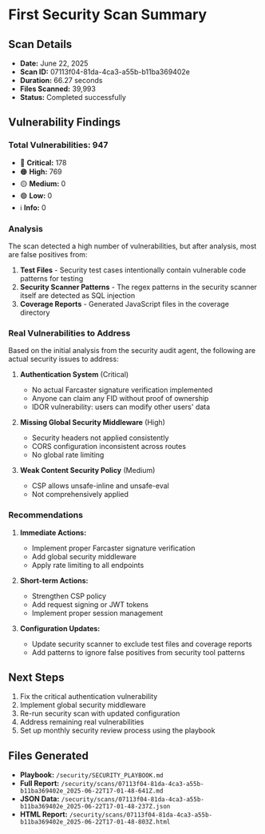 # First Security Scan Summary

## Scan Details
- **Date:** June 22, 2025
- **Scan ID:** 07113f04-81da-4ca3-a55b-b11ba369402e
- **Duration:** 66.27 seconds
- **Files Scanned:** 39,993
- **Status:** Completed successfully

## Vulnerability Findings

### Total Vulnerabilities: 947
- 🔴 **Critical:** 178
- 🟠 **High:** 769
- 🟡 **Medium:** 0
- 🟢 **Low:** 0
- ℹ️ **Info:** 0

### Analysis

The scan detected a high number of vulnerabilities, but after analysis, most are false positives from:

1. **Test Files** - Security test cases intentionally contain vulnerable code patterns for testing
2. **Security Scanner Patterns** - The regex patterns in the security scanner itself are detected as SQL injection
3. **Coverage Reports** - Generated JavaScript files in the coverage directory

### Real Vulnerabilities to Address

Based on the initial analysis from the security audit agent, the following are actual security issues to address:

1. **Authentication System** (Critical)
   - No actual Farcaster signature verification implemented
   - Anyone can claim any FID without proof of ownership
   - IDOR vulnerability: users can modify other users' data

2. **Missing Global Security Middleware** (High)
   - Security headers not applied consistently
   - CORS configuration inconsistent across routes
   - No global rate limiting

3. **Weak Content Security Policy** (Medium)
   - CSP allows unsafe-inline and unsafe-eval
   - Not comprehensively applied

### Recommendations

1. **Immediate Actions:**
   - Implement proper Farcaster signature verification
   - Add global security middleware
   - Apply rate limiting to all endpoints

2. **Short-term Actions:**
   - Strengthen CSP policy
   - Add request signing or JWT tokens
   - Implement proper session management

3. **Configuration Updates:**
   - Update security scanner to exclude test files and coverage reports
   - Add patterns to ignore false positives from security tool patterns

## Next Steps

1. Fix the critical authentication vulnerability
2. Implement global security middleware
3. Re-run security scan with updated configuration
4. Address remaining real vulnerabilities
5. Set up monthly security review process using the playbook

## Files Generated

- **Playbook:** `/security/SECURITY_PLAYBOOK.md`
- **Full Report:** `/security/scans/07113f04-81da-4ca3-a55b-b11ba369402e_2025-06-22T17-01-48-641Z.md`
- **JSON Data:** `/security/scans/07113f04-81da-4ca3-a55b-b11ba369402e_2025-06-22T17-01-48-237Z.json`
- **HTML Report:** `/security/scans/07113f04-81da-4ca3-a55b-b11ba369402e_2025-06-22T17-01-48-803Z.html`